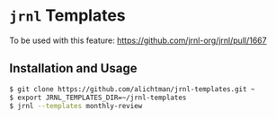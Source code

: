# `jrnl` Templates

To be used with this feature: https://github.com/jrnl-org/jrnl/pull/1667

## Installation and Usage

```bash
$ git clone https://github.com/alichtman/jrnl-templates.git ~
$ export JRNL_TEMPLATES_DIR=~/jrnl-templates
$ jrnl --templates monthly-review
```
